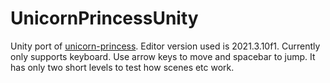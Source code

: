 # UnicornPrincessUnity
Unity port of [unicorn-princess](https://github.com/hheiskan/unicorn-princess/). Editor version used is 2021.3.10f1. Currently only supports keyboard. Use arrow keys to move and spacebar to jump. It has only two short levels to test how scenes etc work.

